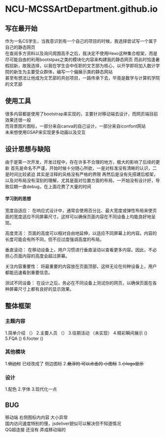 # NCU-MCSSArtDepartment.github.io


## 写在最开始
作为一名CS学生，当我意识到有一个自己的项目的时候，我选择尝试写一个属于自己的静态网页  
在查阅多方资料以及询问周围高手之后，我决定不使用Hexo这种集合框架，而是尽可能自由的利用bootstpas之类的模块化内容来构建我的静态网页
而此时恰逢暑假招新，故我选择，以我在学生会中任职的文艺部为核心，以开学即将加入数计学院的新生为主要受众群体，编写一个偏展示类的静态网站  
甚至有想法让他成为文艺部的共创项目，一路传承下去，毕竟是数学与计算机学院的文艺部

## 使用工具
很多内容都是使用了bootstrap来实现的，主要针对移动端去设计，而网页端目前效果还很一般  
而背景图片图标，一部分来自canva的自己设计，一部分来自iconfont网站  
未来想使用GSAP来实现更多动画以及交互  
## 设计思想与缺陷
由于是第一次开发，开发过程中，存在许多不合理的地方，极大的影响了后续的更新
首先是命名不严谨，开始时候十分随心所欲，一是对标准没有清晰的认识，二是时间比较紧迫
其实是注释的风格没有严格的界限
再然后是没有先搭建后框架，以及对布局没有深刻的理解，尤其是面对位置方面的布局，一开始没有设计好，导致后期一直debug，在上面花费了大量的时间

#### 学习到的思想
宽度自适应： 在响应式设计中，通常会使用百分比、最大宽度或弹性布局来使页面的宽度适应不同屏幕尺寸。这样可以确保页面内容在不同设备上均能良好地呈现。

高度灵活： 页面的高度可以相对自由地延伸，以适应不同屏幕上的内容。内容的长度可能会有所不同，但不应过度强调高度的布局。

垂直滚动： 在移动设备上，用户习惯进行垂直滚动以查看更多内容。因此，不必担心页面内容的高度会超过屏幕。

关注内容重要性： 将最重要的内容放在页面顶部，这样无论在何种设备上，用户都能迅速看到重要信息。

测试不同设备： 在设计之后，务必在不同设备上测试你的网页，以确保页面在各种屏幕尺寸上都有良好的显示效果。

## 整体框架 

### 主题内容
1.简单介绍  （）
2.主要人员 （）
3.往期活动 （未实现）
4.精彩瞬间展示 ()
5.FQA   () 
6.footer  () 

### 其他模块 
1.~~侧边栏~~ 已经改成了 侧边图标
2.~~悬浮的 可以点击的 小图标~~
3.~~小logo显示~~ 

### 设计
1.配色
2.字体
3.现代化一点

## BUG
移动端 右侧图标内内容 大小异常  
国内访问速度特别的慢，jsdeliver貌似可以解决但不知道情况  
QQ超连接 还没有 弄成移动端的 

